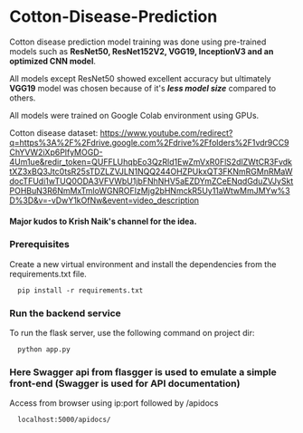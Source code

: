 # Cotton-Disease-Prediction
Cotton disease prediction model training was done using pre-trained models such as **ResNet50, ResNet152V2, VGG19, InceptionV3 and an optimized CNN model**.

All models except ResNet50 showed excellent accuracy but ultimately **VGG19** model was chosen because of it's ***less model size*** compared to others.

All models were trained on Google Colab environment using GPUs.

Cotton disease dataset: https://www.youtube.com/redirect?q=https%3A%2F%2Fdrive.google.com%2Fdrive%2Ffolders%2F1vdr9CC9ChYVW2iXp6PlfyMOGD-4Um1ue&redir_token=QUFFLUhqbEo3QzRld1EwZmVxR0FlS2dlZWtCR3FvdktXZ3xBQ3Jtc0tsR25sTDZLZVJLN1NQQ244OHZPUkxQT3FKNmRGMnRMaWdocTFUdi1wTUQ0ODA3VFVWbU1jbFNhNHV5aEZDYmZCeENqdGduZVJySktPOHBuN3R6NmMxTmloWGNROFIzMjg2bHNmckR5Uy11aWtwMmJMYw%3D%3D&v=-vDwY1kOfNw&event=video_description

#### Major kudos to Krish Naik's channel for the idea.

### Prerequisites
Create a new virtual environment and install the dependencies from the requirements.txt file.
```
  pip install -r requirements.txt
```

### Run the backend service
To run the flask server, use the following command on project dir:
```
  python app.py
```
### Here Swagger api from flasgger is used to emulate a simple front-end (Swagger is used for API documentation)
Access from browser using ip:port followed by /apidocs
```
  localhost:5000/apidocs/
```
